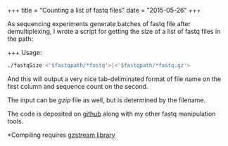 +++
title = "Counting a list of fastq files"
date = "2015-05-26"
+++

As sequencing experiments generate batches of fastq file after demultiplexing, I wrote a script for getting the size of a list of fastq files in the path:

<script src="https://gist.github.com/wckdouglas/f91f62c3634853da73d2.js"></script>

+++
Usage:

``` bash
./fastqSize <'$fastqpath/*fastq'>|<'$fastqpath/*fastq.gz'>
```
And this will output a very nice tab-deliminated format of file name on the first column and sequence count on the second.

The input can be *gzip* file as well, but is determined by the filename.

The code is deposited on [github](https://github.com/wckdouglas/fastq-tools) along with my other fastq manipulation tools. 

*Compiling requires [gzstream library](http://www.cs.unc.edu/Research/compgeom/gzstream/)

